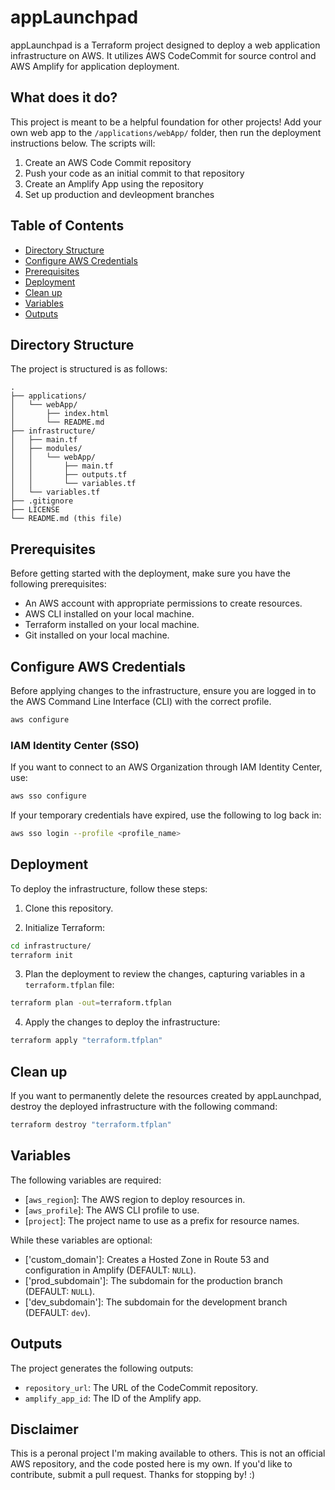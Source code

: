 # appLaunchpad

appLaunchpad is a Terraform project designed to deploy a web application infrastructure on AWS. It utilizes AWS CodeCommit for source control and AWS Amplify for application deployment.

## What does it do?

This project is meant to be a helpful foundation for other projects! Add your own web app to the `/applications/webApp/` folder, then run the deployment instructions below. The scripts will: 

1. Create an AWS Code Commit repository
2. Push your code as an initial commit to that repository
3. Create an Amplify App using the repository
4. Set up production and devleopment branches

## Table of Contents

- [Directory Structure](#directory-structure)
- [Configure AWS Credentials](#configure-aws-credentials)
- [Prerequisites](#prerequisites)
- [Deployment](#deployment)
- [Clean up](#clean-up)
- [Variables](#variables)
- [Outputs](#outputs)

## Directory Structure

The project is structured is as follows:

```
.
├── applications/
│   └── webApp/
│       ├── index.html
│       └── README.md
├── infrastructure/
│   ├── main.tf
│   ├── modules/
│   │   └── webApp/
│   │       ├── main.tf
│   │       ├── outputs.tf
│   │       └── variables.tf
│   └── variables.tf
├── .gitignore
├── LICENSE
└── README.md (this file)
```

## Prerequisites

Before getting started with the deployment, make sure you have the following prerequisites:

- An AWS account with appropriate permissions to create resources.
- AWS CLI installed on your local machine.
- Terraform installed on your local machine.
- Git installed on your local machine.

## Configure AWS Credentials

Before applying changes to the infrastructure, ensure you are logged in to the AWS Command Line Interface (CLI) with the correct profile. 

```sh
aws configure
```

### IAM Identity Center (SSO)

If you want to connect to an AWS Organization through IAM Identity Center, use:

```sh
aws sso configure
```

If your temporary credentials have expired, use the following to log back in:

```sh
aws sso login --profile <profile_name>
```

## Deployment

To deploy the infrastructure, follow these steps:

1. Clone this repository.

2. Initialize Terraform:

```sh
cd infrastructure/
terraform init
```

3. Plan the deployment to review the changes, capturing variables in a `terraform.tfplan` file:

```sh
terraform plan -out=terraform.tfplan
```

4. Apply the changes to deploy the infrastructure:

```sh
terraform apply "terraform.tfplan"
```

## Clean up

If you want to permanently delete the resources created by appLaunchpad, destroy the deployed infrastructure with the following command:

```sh
terraform destroy "terraform.tfplan"
```

## Variables

The following variables are required:

- [`aws_region`]: The AWS region to deploy resources in.
- [`aws_profile`]: The AWS CLI profile to use.
- [`project`]: The project name to use as a prefix for resource names.

While these variables are optional:

- ['custom_domain']: Creates a Hosted Zone in Route 53 and configuration in Amplify (DEFAULT: `NULL`).
- ['prod_subdomain']: The subdomain for the production branch (DEFAULT: `NULL`).
- ['dev_subdomain']: The subdomain for the development branch (DEFAULT: `dev`).

## Outputs

The project generates the following outputs:

- `repository_url`: The URL of the CodeCommit repository.
- `amplify_app_id`: The ID of the Amplify app.

## Disclaimer

This is a peronal project I'm making available to others. This is not an official AWS repository, and the code posted here is my own. If you'd like to contribute, submit a pull request. Thanks for stopping by! :)

